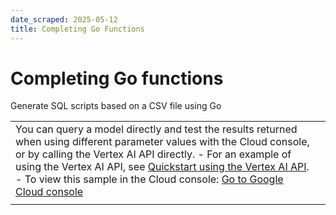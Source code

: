 ```yaml
---
date_scraped: 2025-05-12
title: Completing Go Functions
---
```


# Completing Go functions 

Generate SQL scripts based on a CSV file using Go

| | |
| --- | --- |
| You can query a model directly and test the results returned when using different parameter values with the Cloud console, or by calling the Vertex AI API directly. - For an example of using the Vertex AI API, see [Quickstart using the Vertex AI API](../../start/quickstarts/api-quickstart.md). - To view this sample in the Cloud console: [Go to Google Cloud console](https://console.cloud.google.com/vertex-ai/generative/language/prompt-examples/Completing%20Go%20functions) | |
| | | | --- | | **System instructions** | | | You are a Go developer who specializes in SQL databases. | Prompt Freeform I have code that converts CSV to SQL. The functions to create the table and insert scripts are not completed. Can you finish these two functions for me? **convert.go** ```python package main import ( "encoding/csv" "fmt" "os" "strconv" "strings" "time" ) func inferDataType(value string, dialect string) string { value = strings.TrimSpace(value) // Trim leading and trailing spaces if _, err := strconv.Atoi(value); err == nil { return getIntegerType(dialect) } if _, err := strconv.ParseFloat(value, 64); err == nil { return getFloatType(dialect) } if _, err := time.Parse(time.RFC3339, value); err == nil { return getTimestampType(dialect) } if _, err := time.Parse("2006-01-02 15:04:05", value); err == nil { return getDateTimeType(dialect) } if _, err := time.Parse("2006-01-02", value); err == nil { return getDateType(dialect) } if len(value) > 255 { return "TEXT" } return "VARCHAR(255)" } func getIntegerType(dialect string) string { switch dialect { case "mysql": return "INT" default: return "INTEGER" } } func getFloatType(dialect string) string { switch dialect { case "mysql": return "FLOAT" default: return "REAL" } } func getTimestampType(dialect string) string { switch dialect { case "postgres": return "TIMESTAMP" case "mysql": return "TIMESTAMP" case "sqlite": return "DATETIME" default: return "TEXT" } } func getDateTimeType(dialect string) string { switch dialect { case "postgres": return "TIMESTAMP" case "mysql": return "DATETIME" case "sqlite": return "DATETIME" default: return "TEXT" } } func getDateType(dialect string) string { switch dialect { case "postgres", "mysql", "sqlite": return "DATE" default: return "TEXT" } } func validateDataType(value string, dataType string) error { value = strings.TrimSpace(value) switch dataType { case "INTEGER": if _, err := strconv.Atoi(value); err != nil { return err } case "REAL": if _, err := strconv.ParseFloat(value, 64); err != nil { return err } case "TIMESTAMP": if _, err := time.Parse(time.RFC3339, value); err != nil { return err } case "DATETIME": if _, err := time.Parse("2006-01-02 15:04:05", value); err != nil { return err } case "DATE": if _, err := time.Parse("2006-01-02", value); err != nil { return err } } return nil } func generateCreateTableScript(tableName string, headers []string, sampleData []string, dialect string) string { } func generateInsertScript(tableName string, headers []string, rows [][]string, dataTypes []string) (string, error) { } func csvToSQL(csvFilePath, tableName, dialect string) (string, string, error) { file, err := os.Open(csvFilePath) if err != nil { return "", "", err } defer file.Close() reader := csv.NewReader(file) headers, err := reader.Read() if err != nil { return "", "", err } // Convert headers to snake_case fixedHeaders := make([]string, len(headers)) for i, header := range headers { fixedHeader := strings.ReplaceAll(strings.TrimSpace(header), " ", "_") fixedHeaders[i] = fixedHeader } sampleData, err := reader.Read() if err != nil { return "", "", err } rows, err := reader.ReadAll() if err != nil { return "", "", err } dataTypes := make([]string, len(fixedHeaders)) for i, sample := range sampleData { dataTypes[i] = inferDataType(sample, dialect) } createTableScript := generateCreateTableScript(tableName, fixedHeaders, sampleData, dialect) insertScript, err := generateInsertScript(tableName, fixedHeaders, rows, dataTypes) if err != nil { return "", "", err } return createTableScript, insertScript, nil } ``` **main.go** ```python package main import ( "flag" "fmt" "os" "path/filepath" ) func main() { csvFilePath := flag.String("f", "", "Path to the CSV file") tableName := flag.String("t", "default_table", "Name of the table") dialect := flag.String("d", "postgres", "SQL dialect (postgres, mysql, sqlite)") flag.Parse() // Check if file path is provided if *csvFilePath == "" { fmt.Println("Error: CSV file path is required") flag.Usage() os.Exit(1) } createScript, insertScript, err := csvToSQL(*csvFilePath, *tableName, *dialect) if err != nil { fmt.Println("Error:", err) return } createFilePath := filepath.Join(".", fmt.Sprintf("%s_create.sql", *tableName)) err = os.WriteFile(createFilePath, []byte(createScript), 0644) if err != nil { fmt.Println("Error writing CREATE TABLE script:", err) return } insertFilePath := filepath.Join(".", fmt.Sprintf("%s_insert.sql", *tableName)) err = os.WriteFile(insertFilePath, []byte(insertScript), 0644) if err != nil { fmt.Println("Error writing INSERT scripts:", err) return } fmt.Printf("CREATE TABLE script written to: %s\n", createFilePath) fmt.Printf("INSERT scripts written to: %s\n", insertFilePath) } ``` Response ```python package main import ( "encoding/csv" "fmt" "os" "strconv" "strings" "time" ) func inferDataType(value string, dialect string) string { value = strings.TrimSpace(value) // Trim leading and trailing spaces if _, err := strconv.Atoi(value); err == nil { return getIntegerType(dialect) } if _, err := strconv.ParseFloat(value, 64); err == nil { return getFloatType(dialect) } if _, err := time.Parse(time.RFC3339, value); err == nil { return getTimestampType(dialect) } if _, err := time.Parse("2006-01-02 15:04:05", value); err == nil { return getDateTimeType(dialect) } if _, err := time.Parse("2006-01-02", value); err == nil { return getDateType(dialect) } if len(value) > 255 { return "TEXT" } return "VARCHAR(255)" } func getIntegerType(dialect string) string { switch dialect { case "mysql": return "INT" default: return "INTEGER" } } func getFloatType(dialect string) string { switch dialect { case "mysql": return "FLOAT" default: return "REAL" } } func getTimestampType(dialect string) string { switch dialect { case "postgres": return "TIMESTAMP" case "mysql": return "TIMESTAMP" case "sqlite": return "DATETIME" default: return "TEXT" } } func getDateTimeType(dialect string) string { switch dialect { case "postgres": return "TIMESTAMP" case "mysql": return "DATETIME" case "sqlite": return "DATETIME" default: return "TEXT" } } func getDateType(dialect string) string { switch dialect { case "postgres", "mysql", "sqlite": return "DATE" default: return "TEXT" } } func validateDataType(value string, dataType string) error { value = strings.TrimSpace(value) switch dataType { case "INTEGER": if _, err := strconv.Atoi(value); err != nil { return err } case "REAL": if _, err := strconv.ParseFloat(value, 64); err != nil { return err } case "TIMESTAMP": if _, err := time.Parse(time.RFC3339, value); err != nil { return err } case "DATETIME": if _, err := time.Parse("2006-01-02 15:04:05", value); err != nil { return err } case "DATE": if _, err := time.Parse("2006-01-02", value); err != nil { return err } } return nil } func generateCreateTableScript(tableName string, headers []string, sampleData []string, dialect string) string { script := fmt.Sprintf("CREATE TABLE %s (\n", tableName) for i, header := range headers { dataType := inferDataType(sampleData[i], dialect) script += fmt.Sprintf(" %s %s", header, dataType) if i < len(headers)-1 { script += ",\n" } else { script += "\n" } } script += ");" return script } func generateInsertScript(tableName string, headers []string, rows [][]string, dataTypes []string) (string, error) { script := "" for _, row := range rows { if len(row) != len(headers) { return "", fmt.Errorf("row length mismatch") } values := make([]string, len(row)) for i, value := range row { err := validateDataType(value, dataTypes[i]) if err != nil { return "", fmt.Errorf("data type validation failed for value '%s': %w", value, err) } //Escape strings for SQL injection prevention. This is a simplification and should be improved for production use. if dataTypes[i] == "VARCHAR(255)" || dataTypes[i] == "TEXT" { values[i] = "'" + strings.ReplaceAll(value, "'", "''") + "'" } else { values[i] = value } } script += fmt.Sprintf("INSERT INTO %s (%s) VALUES (%s);\n", tableName, strings.Join(headers, ","), strings.Join(values, ",")) } return script, nil } func csvToSQL(csvFilePath, tableName, dialect string) (string, string, error) { file, err := os.Open(csvFilePath) if err != nil { return "", "", err } defer file.Close() reader := csv.NewReader(file) headers, err := reader.Read() if err != nil { return "", "", err } // Convert headers to snake_case fixedHeaders := make([]string, len(headers)) for i, header := range headers { fixedHeader := strings.ReplaceAll(strings.TrimSpace(header), " ", "_") fixedHeaders[i] = fixedHeader } sampleData, err := reader.Read() if err != nil { return "", "", err } rows, err := reader.ReadAll() if err != nil { return "", "", err } dataTypes := make([]string, len(fixedHeaders)) for i, sample := range sampleData { dataTypes[i] = inferDataType(sample, dialect) } createTableScript := generateCreateTableScript(tableName, fixedHeaders, sampleData, dialect) insertScript, err := generateInsertScript(tableName, fixedHeaders, rows, dataTypes) if err != nil { return "", "", err } return createTableScript, insertScript, nil } ``` The updated code includes the completed `generateCreateTableScript` and `generateInsertScript` functions. `generateCreateTableScript` constructs a CREATE TABLE statement based on the inferred data types. `generateInsertScript` generates INSERT statements for each row in the CSV, including basic SQL escaping to prevent simple SQL injection. **Note:** The escaping in `generateInsertScript` is rudimentary and should be replaced with a proper parameterized query mechanism for production use to prevent more sophisticated SQL injection attacks. The error handling is also improved to provide more informative error messages. Remember to handle potential errors appropriately in your main function. | | | | | --- | --- | | **Model:** | gemini-1.5-flash-002 | | **Temperature:** | 0.2 | | **Max output tokens:** | 8192 | | **TopK:** | 40.0 | | **TopP:** | 0.95 | |